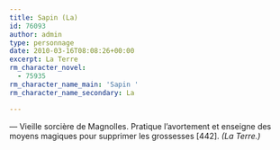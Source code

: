```yaml
---
title: Sapin (La)
id: 76093
author: admin
type: personnage
date: 2010-03-16T08:08:26+00:00
excerpt: La Terre
rm_character_novel:
  - 75935
rm_character_name_main: 'Sapin '
rm_character_name_secondary: La

---
```

— Vieille sorcière de Magnolles. Pratique l&rsquo;avortement et enseigne des moyens magiques pour supprimer les grossesses [442]. _(La Terre.)_
